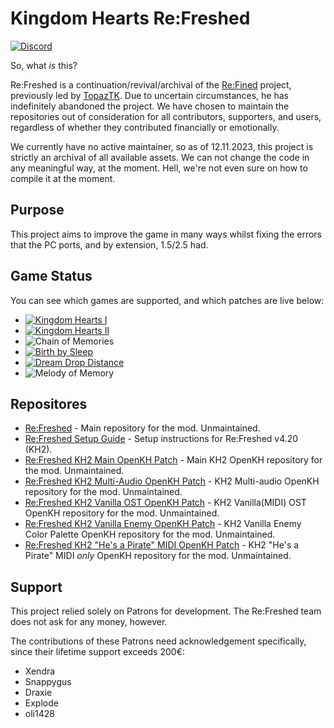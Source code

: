 # Kingdom Hearts Re:Freshed
[![Discord](https://img.shields.io/badge/Kingdom%20Hearts%20Re%3AFreshed-Discord?logo=discord&label=Discord&color=%235539cc)](https://discord.gg/6r7yeDBaFx)

So, what *is* this?

Re:Freshed is a continuation/revival/archival of the [Re:Fined](https://github.com/KH-ReFined/KH-ReFined) project, previously led by [TopazTK](https://github.com/TopazTK). Due to uncertain circumstances, he has indefinitely abandoned the project. We have chosen to maintain the repositories out of consideration for all contributors, supporters, and users, regardless of whether they contributed financially or emotionally.

We currently have no active maintainer, so as of 12.11.2023, this project is strictly an archival of all available assets. We can not change the code in any meaningful way, at the moment. Hell, we're not even sure on how to compile it at the moment.

## Purpose

This project aims to improve the game in many ways whilst fixing the errors that the PC ports, and by extension, 1.5/2.5 had.  

## Game Status

You can see which games are supported, and which patches are live below:

- [![Kingdom Hearts I](https://img.shields.io/badge/Kingdom%20Hearts%20I-Live!-brightgreen)](https://github.com/KH-ReFreshed/KH-ReFreshed)  
- [![Kingdom Hearts II](https://img.shields.io/badge/Kingdom%20Hearts%20II-Live!-brightgreen)](https://github.com/KH-ReFreshed/KH-ReFreshed/tree/v4-dev)  
- ![Chain of Memories](https://img.shields.io/badge/Chain%20of%20Memories-Not%20Present!-red)
- [![Birth by Sleep](https://img.shields.io/badge/Birth%20by%20Sleep-Rewrite%20Required!-red)](https://github.com/KH-ReFreshed/KH-ReFreshed)
- [![Dream Drop Distance](https://img.shields.io/badge/Dream%20Drop%20Distance-Live!-brightgreen)](https://github.com/KH-ReFreshed/KH-ReFreshed)
- ![Melody of Memory](https://img.shields.io/badge/Melody%20of%20Memory-Not%20Present!-red)

## Repositores
- [Re:Freshed](https://github.com/KH-ReFreshed/KH-ReFreshed) - Main repository for the mod. Unmaintained.
- [Re:Freshed Setup Guide](https://github.com/KH-ReFreshed/KH-ReFined-Setup) - Setup instructions for Re:Freshed v4.20 (KH2).
- [Re:Freshed KH2 Main OpenKH Patch](https://github.com/KH-ReFreshed/KH2-MAIN) - Main KH2 OpenKH repository for the mod. Unmaintained.
- [Re:Freshed KH2 Multi-Audio OpenKH Patch](https://github.com/KH-ReFreshed/KH2-MultiAudio) - KH2 Multi-audio OpenKH repository for the mod. Unmaintained.
- [Re:Freshed KH2 Vanilla OST OpenKH Patch](https://github.com/KH-ReFreshed/KH2-VanillaOST) - KH2 Vanilla(MIDI) OST OpenKH repository for the mod. Unmaintained.
- [Re:Freshed KH2 Vanilla Enemy OpenKH Patch](https://github.com/KH-ReFreshed/KH2-VanillaEnemy) - KH2 Vanilla Enemy Color Palette OpenKH repository for the mod. Unmaintained.
- [Re:Freshed KH2 "He's a Pirate" MIDI OpenKH Patch](https://github.com/KH-ReFreshed/KH2-PirateMIDI) - KH2 "He's a Pirate" MIDI *only* OpenKH repository for the mod. Unmaintained.

## Support

This project relied solely on Patrons for development. The Re:Freshed team does not ask for any money, however.

The contributions of these Patrons need acknowledgement specifically, since their lifetime support exceeds 200€:  

- Xendra
- Snappygus
- Draxie
- Explode
- oli1428
